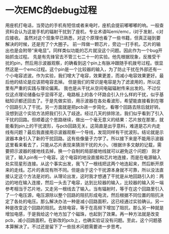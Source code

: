 # 一次EMC的debug过程
用座机打电话，当旁边的手机有短信或者来电时，座机会提前嘟嘟嘟的响。一般查资料会认为这是手机的辐射干扰到了座机，专业术语叫emi/emc，i对于发射，c对应接收。
虽然对这个现象早已熟悉，对这个原理也看了一些书籍，但真正碰到要解决的时候，还是兜了个大圈子。
前一阵做一颗芯片，旁边一打手机，芯片的输出也是会附带“来电显”。同样类似功能的芯片就没这个问题。因此作为一个bug开始抓虫过程。
先是有先锋官去不管三七二十一的实验。他先根据现象，反推受干扰的pin，然后用示波器观察，的确看到这个pin上有脉冲跟随手机拨号过程。很显然这是一个emc过程。这个pin是一个比较器的输入，为了防止干扰在外部还有一个小电容滤波。作为实验，我们增大了电容，效果更差，而减小电容效果更好。最后他的结论是应该把电容去掉。
但是我们的常识是电容是为了滤波用的，所以这里有严重的实践与理论偏离。
我也是从干扰从空间电磁辐射传来出发的。不过仅仅这点理论储备似乎显得不足，电路板上的各个环路会引入什么样的干扰，似乎基础知识都还回去了。于是先做实验，用示波器在各处看波形，希望能直接看到在哪个回路引入了干扰。另一方面就是把pcb进一步简化，看哪个回路去除后就好转。没想到这个实验方法把我们引入了歧途。经过几天的排除法，我们似乎看到了引入干扰的回路。但顺着这个思路继续，做出一个毫无意义的结果：芯片放在那里，就能看到pin上的干扰波形，与pcb回路无关。这简直是出乎意料，难道是芯片内走线有问题？最后我直接用示波器观察一个导线，发现同样有干扰波形。结论就是示波器本身引入了新的干扰回路。这有些像量子力学了。所以接下来是不能用示波器这里看来看去了，只能从芯片表现来猜测干扰的大小。（根据许多文献的记载，需要把示波器的接地线去掉，换一个自制的局部接地线就可以避免这个问题）
刚才说了，输入pin有一个电容。这个电容的地没直接和芯片地连接，而是在电源输入处实现星形连接。从这个事实出发，我飞了一根线把这两个地连起来，然后断开原来的走线。芯片的表现有所不同。但是由于这个干扰源本身就不可靠，所以没法直接认定这个方法是对的。从理论出发，这时我才想通了干扰是从地回路引入的：两边的地在输入连接，然后一头去了电容，达到比较器的输入，比较器的输入另一端参考相当于芯片地，又走另一根线去了输入。当有辐射时，等于在这个回路里引入了一个电压源，电压源除以整个回路的阻抗形成电流，然后根据不同位置的阻抗决定了各处的电压。那么解决办法一种是减小回路面积，这已经通过实验确认。另一种是改变这个回路的阻抗。去除电容，等于在高频下增加了阻抗，那么另一种就是增加电感，于是我给这个地方加了个磁珠，也起到了效果。再一种方法就是改变pcb，减小回路面积。在新改的pcb上，也确实验证没有问题。至此，这个问题基本算解决了。不过还是留下了一些技术问题需要进一步思考。
 

